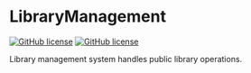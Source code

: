 # LibraryManagement

[![GitHub license](https://img.shields.io/github/license/Nickname1748/LibraryManagement)](https://github.com/Nickname1748/LibraryManagement/blob/master/LICENSE)
[![GitHub license](https://img.shields.io/github/workflow/status/Nickname1748/LibraryManagement/Run%20tests/master?label=tests)](https://github.com/Nickname1748/LibraryManagement/actions?query=workflow%3A%22Run+tests%22)

Library management system handles public library operations.

